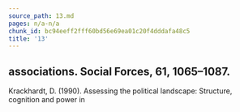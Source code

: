 ```yaml
---
source_path: 13.md
pages: n/a-n/a
chunk_id: bc94eeff2fff60bd56e69ea01c20f4dddafa48c5
title: '13'
---
```

## associations. Social Forces, 61, 1065–1087.

Krackhardt, D. (1990). Assessing the political landscape: Structure, cognition and power in
